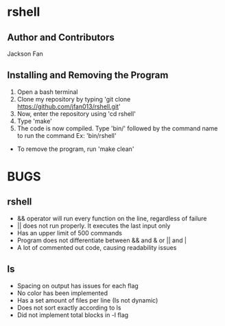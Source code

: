 rshell
======

Author and Contributors
---------
Jackson Fan


Installing and Removing the Program
----------

1. Open a bash terminal
2. Clone my repository by typing 
'git clone https://github.com/jfan013/rshell.git'
3. Now, enter the repository using 'cd rshell'
4. Type 'make'
5. The code is now compiled. Type 'bin/' followed by the command name
to run the command Ex: 'bin/rshell'

* To remove the program, run 'make clean'

BUGS
===

rshell
-----

* && operator will run every function on the line, regardless of failure
* || does not run properly. It executes the last input only 
* Has an upper limit of 500 commands
* Program does not differentiate between && and & or || and |
* A lot of commented out code, causing readability issues

ls
---

* Spacing on output has issues for each flag
* No color has been implemented
* Has a set amount of files per line (Is not dynamic)
* Does not sort exactly according to ls
* Did not implement total blocks in -l flag


